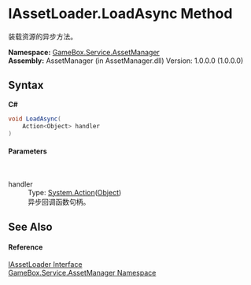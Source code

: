 # IAssetLoader.LoadAsync Method 
 

装载资源的异步方法。

**Namespace:**&nbsp;<a href="cc6873e1-22bd-dc21-74c4-6be6dc11bacf">GameBox.Service.AssetManager</a><br />**Assembly:**&nbsp;AssetManager (in AssetManager.dll) Version: 1.0.0.0 (1.0.0.0)

## Syntax

**C#**<br />
``` C#
void LoadAsync(
	Action<Object> handler
)
```


#### Parameters
&nbsp;<dl><dt>handler</dt><dd>Type: <a href="http://msdn2.microsoft.com/zh-cn/library/018hxwa8" target="_blank">System.Action</a>(<a href="http://msdn2.microsoft.com/zh-cn/library/e5kfa45b" target="_blank">Object</a>)<br />异步回调函数句柄。</dd></dl>

## See Also


#### Reference
<a href="ab257468-6426-8b64-9b9e-03a141fde535">IAssetLoader Interface</a><br /><a href="cc6873e1-22bd-dc21-74c4-6be6dc11bacf">GameBox.Service.AssetManager Namespace</a><br />